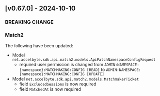 <a name="v0.67.0"></a>
## [v0.67.0] - 2024-10-10

### BREAKING CHANGE

### Match2
The following have been updated:
- Model `net.accelbyte.sdk.api.match2.models.ApiPatchNamespaceConfigRequest`
    - required user permission is changed from `ADMIN:NAMESPACE:{namespace}:MATCHMAKING:CONFIG [READ]` to `ADMIN:NAMESPACE:{namespace}:MATCHMAKING:CONFIG [UPDATE]`
- Model `net.accelbyte.sdk.api.match2.models.MatchmakerTicket`
    - field `ExcludedSessions` is now required
    - field `MatchedAt` is now required
